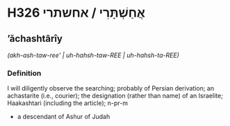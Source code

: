 # H326 אֲחַשְׁתָּרִי / אחשתרי

## ʼăchashtârîy

_(akh-ash-taw-ree' | uh-hahsh-taw-REE | uh-hahsh-ta-REE)_

### Definition

I will diligently observe the searching; probably of Persian derivation; an achastarite (i.e., courier); the designation (rather than name) of an Israelite; Haakashtari (including the article); n-pr-m

- a descendant of Ashur of Judah
